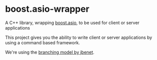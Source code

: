 boost.asio-wrapper
==================

A C++ library, wrapping [boost.asio][1], to be used for client or server applications

This project gives you the ability to write client or server applications by using a command based framework.

We're using the [branching model by jbenet][2].

[1]: http://www.boost.org/
[2]: https://gist.github.com/jbenet/ee6c9ac48068889b0912
